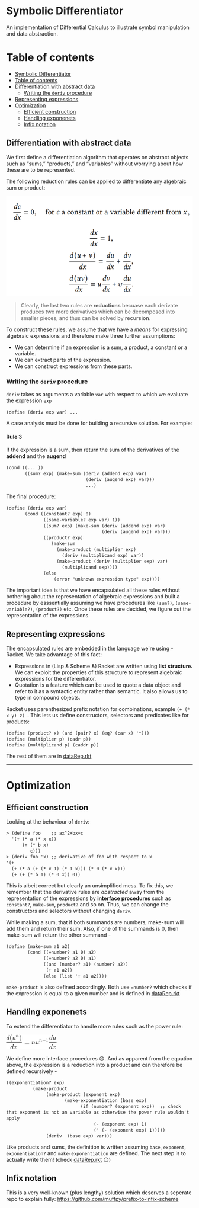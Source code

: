 # Symbolic Differentiator
An implementation of Differential Calculus to illustrate symbol manipulation and data abstraction.

# Table of contents
- [Symbolic Differentiator](#symbolic-differentiator)
- [Table of contents](#table-of-contents)
- [Differentiation with abstract data](#differentiation-with-abstract-data)
  - [Writing the `deriv` procedure](#writing-the-deriv-procedure)
- [Representing expressions](#representing-expressions)
- [Optimization](#optimization)
  - [Efficient construction](#efficient-construction)
  - [Handling exponenets](#handling-exponenets)
  - [Infix notation](#infix-notation)

## Differentiation with abstract data
We first define a differentiation algorithm that operates on abstract objects such as “sums,” “products,” and “variables” without worrying about how these
are to be represented.

The following reduction rules can be applied to differentiate any algebraic sum or product:

<img src= "diff_rules.png" width=550 height=270>


> Clearly, the last two rules are **reductions** becuase each derivate produces two more derivatives which can be decomposed into smaller pieces, and thus can be solved by **recursion**.

To construct these rules, we assume that we have a _means_ for expressing algebraic expressions and therefore make three further assumptions:
* We can determine if an expression is a sum, a product, a constant or a variable.
* We can extract parts of the expression.
* We can construct expressions from these parts.

### Writing the `deriv` procedure
`deriv` takes as arguments a variable `var` with respect to which we evaluate the expression `exp`

```
(define (deriv exp var) ... 
```
A case analysis must be done for building a recursive solution. For example:

#### Rule 3
If the expression is a sum, then return the sum of the derivatives of the **addend** and the **augend**
```
(cond ((... ))
       ((sum? exp) (make-sum (deriv (addend exp) var)
                              (deriv (augend exp) var)))
                              ...)
```

The final procedure: 
```
(define (deriv exp var)
       (cond ((constant? exp) 0)
              ((same-variable? exp var) 1))
              ((sum? exp) (make-sum (deriv (addend exp) var)
                                    (deriv (augend exp) var)))
              ((product? exp)
                 (make-sum
                   (make-product (multiplier exp)
                     (deriv (multiplicand exp) var))
                   (make-product (deriv (multiplier exp) var)
                     (multiplicand exp))))
              (else
                  (error "unknown expression type" exp))))
```


The important idea is that we have encapsulated all these rules without bothering about the representation of algebraic expressions and built a procedure by esssentially assuming we have procedures like `(sum?)`, `(same-variable?)`, `(product?)` etc. Once these rules are decided, we figure out the representation of the expressions.

## Representing expressions
The encapsulated rules are embedded in the language we're using - Racket. We take advantage of this fact:
* Expressions in (Lisp & Scheme &) Racket are written using **list structure.** We can exploit the properties of this structure to represent algebraic expressions for the differentiator.
* Quotation is a feature which can be used to quote a data object and refer to it as a syntactic entity rather than semantic. It also allows us to type in compound objects.

Racket uses parenthesized prefix notation for combinations, example `(+ (* x y) z) `. This lets us define constructors, selectors and predicates like for products:
```
(define (product? x) (and (pair? x) (eq? (car x) '*)))
(define (multiplier p) (cadr p))
(define (multiplicand p) (caddr p))
```
The rest of them are in [dataRep.rkt](dataRep.rkt)

---------------------------------------------------
# Optimization

## Efficient construction
Looking at the behaviour of `deriv`:
```
> (define foo    ;; ax^2+bx+c
  '(+ (* a (* x x))
      (+ (* b x)
         c)))
> (deriv foo 'x) ;; derivative of foo with respect to x
'(+
  (+ (* a (+ (* x 1) (* 1 x))) (* 0 (* x x)))
  (+ (+ (* b 1) (* 0 x)) 0))
```
This is albeit correct but clearly an unsimplified mess. To fix this, we remember that the derivative rules are _abstracted_ away from the representation of the expressions by **interface procedures** such as `constant?`, `make-sum`, `product?` and so on. Thus, we can change the constructors and selectors without changing `deriv`.

While making a sum, that if both summands are numbers, make-sum will add them and return their sum. Also, if one of the summands is 0, then make-sum will return the other summand - 
```
(define (make-sum a1 a2)
        (cond ((=number? a1 0) a2)
              ((=number? a2 0) a1)
              ((and (number? a1) (number? a2))
               (+ a1 a2))
              (else (list '+ a1 a2))))
```
`make-product` is also defined accordingly. Both use `=number?` which checks if the expression is equal to a given number and is defined in [dataRep.rkt](dataRep.rkt)

## Handling exponenets
To extend  the differentiator to handle more rules such as the power rule: 

<img src="CodeCogsEqn.gif">

We define more interface procedures :smile:.
And as apparent from the equation above, the expression is a reduction into a product and can therefore be defined recursively - 
```
((exponentiation? exp) 
          (make-product  
               (make-product (exponent exp)  
                      (make-exponentiation (base exp)  
                            (if (number? (exponent exp))  ;; check that exponent is not an variable as otherwise the power rule wouldn't apply  
                                 (- (exponent exp) 1) 
                                 (' (- (exponent exp) 1))))) 
               (deriv  (base exp) var)))
```
Like products and sums, the definition is written assuming `base`, `exponent`, `exponentiation?` and `make-exponentiation` are defined. The next step is to actually write them! (check [dataRep.rkt](dataRep.rkt) :wink:)

## Infix notation
This is a very well-known (plus lengthy) solution which deserves a seperate repo to explain fully: https://github.com/muffpy/prefix-to-infix-scheme
